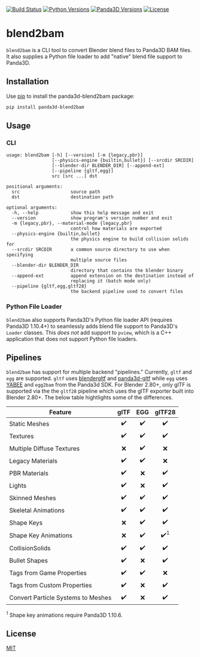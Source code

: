 [![Build Status](https://travis-ci.org/Moguri/blend2bam.svg?branch=master)](https://travis-ci.org/Moguri/blend2bam)
[![Python Versions](https://img.shields.io/pypi/pyversions/panda3d-blend2bam.svg)](https://pypi.org/project/panda3d-blend2bam/)
[![Panda3D Versions](https://img.shields.io/badge/panda3d-1.9%2C%201.10%2C%201.11-blue.svg)](https://www.panda3d.org/)
[![License](https://img.shields.io/github/license/Moguri/panda3d-blend2bam.svg)](https://choosealicense.com/licenses/mit/)


# blend2bam
`blend2bam` is a CLI tool to convert Blender blend files to Panda3D BAM files.
It also supplies a Python file loader to add "native" blend file support to Panda3D.


## Installation

Use [pip](https://github.com/panda3d/panda3d) to install the panda3d-blend2bam package:

```bash
pip install panda3d-blend2bam
```

## Usage

### CLI

```
usage: blend2bam [-h] [--version] [-m {legacy,pbr}]
                 [--physics-engine {builtin,bullet}] [--srcdir SRCDIR]
                 [--blender-dir BLENDER_DIR] [--append-ext]
                 [--pipeline {gltf,egg}]
                 src [src ...] dst

positional arguments:
  src                   source path
  dst                   destination path

optional arguments:
  -h, --help            show this help message and exit
  --version             show program's version number and exit
  -m {legacy,pbr}, --material-mode {legacy,pbr}
                        control how materials are exported
  --physics-engine {builtin,bullet}
                        the physics engine to build collision solids for
  --srcdir SRCDIR       a common source directory to use when specifying
                        multiple source files
  --blender-dir BLENDER_DIR
                        directory that contains the blender binary
  --append-ext          append extension on the destination instead of
                        replacing it (batch mode only)
  --pipeline {gltf,egg,gltf28}
                        the backend pipeline used to convert files
```

### Python File Loader

`blend2bam` also supports Panda3D's Python file loader API (requires Panda3D 1.10.4+) to seamlessly adds blend file support to Panda3D's `Loader` classes.
This *does not* add support to `pview`, which is a C++ application that does not support Python file loaders.

## Pipelines

`blend2bam` has support for multiple backend "pipelines." Currently, `gltf` and `egg` are supported.
`gltf` uses [blendergltf](https://github.com/Kupoman/blendergltf) and [panda3d-gltf](https://github.com/Moguri/panda3d-gltf) while `egg` uses [YABEE](https://github.com/09th/YABEE) and `egg2bam` from the Panda3d SDK.
For Blender 2.80+, only glTF is supported via the the `gltf28` pipeline which uses the glTF exporter built into Blender 2.80+.
The below table hightlights some of the differences.

|Feature|glTF|EGG|glTF28|
|---|:---:|:---:|:---:|
|Static Meshes|:heavy_check_mark:|:heavy_check_mark:|:heavy_check_mark:|
|Textures|:heavy_check_mark:|:heavy_check_mark:|:heavy_check_mark:|
|Multiple Diffuse Textures|:x:|:heavy_check_mark:|:x:|
|Legacy Materials|:heavy_check_mark:|:heavy_check_mark:|:x:|
|PBR Materials|:heavy_check_mark:|:x:|:heavy_check_mark:|
|Lights|:heavy_check_mark:|:x:|:heavy_check_mark:|
|Skinned Meshes|:heavy_check_mark:|:heavy_check_mark:|:heavy_check_mark:|
|Skeletal Animations|:heavy_check_mark:|:heavy_check_mark:|:heavy_check_mark:|
|Shape Keys|:x:|:heavy_check_mark:|:heavy_check_mark:|
|Shape Key Animations|:x:|:heavy_check_mark:|:heavy_check_mark:<sup>1</sup>|
|CollisionSolids|:heavy_check_mark:|:heavy_check_mark:|:heavy_check_mark:|
|Bullet Shapes|:heavy_check_mark:|:x:|:heavy_check_mark:|
|Tags from Game Properties|:heavy_check_mark:|:heavy_check_mark:|:x:|
|Tags from Custom Properties|:heavy_check_mark:|:x:|:heavy_check_mark:|
|Convert Particle Systems to Meshes|:heavy_check_mark:|:x:|:heavy_check_mark:|

<sup>1</sup> Shape key animations require Panda3D 1.10.6.

## License

[MIT](https://choosealicense.com/licenses/mit/)
